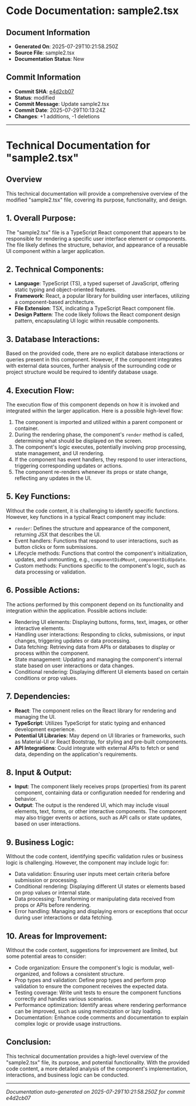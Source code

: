 # Code Documentation: sample2.tsx

## Document Information
- **Generated On**: 2025-07-29T10:21:58.250Z
- **Source File**: sample2.tsx
- **Documentation Status**: New

## Commit Information
- **Commit SHA**: [e4d2cb07](https://github.com/Ansio-IT/documentation/commit/e4d2cb07879f7701bbcd40889a5457a39f494336)
- **Status**: modified
- **Commit Message**: Update sample2.tsx
- **Commit Date**: 2025-07-29T10:13:24Z
- **Changes**: +1 additions, -1 deletions

---

# Technical Documentation for "sample2.tsx" 

## Overview

This technical documentation will provide a comprehensive overview of the modified "sample2.tsx" file, covering its purpose, functionality, and design. 

## 1. Overall Purpose:

The "sample2.tsx" file is a TypeScript React component that appears to be responsible for rendering a specific user interface element or components. The file likely defines the structure, behavior, and appearance of a reusable UI component within a larger application. 

## 2. Technical Components:

- **Language**: TypeScript (TS), a typed superset of JavaScript, offering static typing and object-oriented features.
- **Framework**: React, a popular library for building user interfaces, utilizing a component-based architecture.
- **File Extension**: TSX, indicating a TypeScript React component file.
- **Design Pattern**: The code likely follows the React component design pattern, encapsulating UI logic within reusable components.

## 3. Database Interactions:

Based on the provided code, there are no explicit database interactions or queries present in this component. However, if the component integrates with external data sources, further analysis of the surrounding code or project structure would be required to identify database usage. 

## 4. Execution Flow:

The execution flow of this component depends on how it is invoked and integrated within the larger application. Here is a possible high-level flow:

1. The component is imported and utilized within a parent component or container.
2. During the rendering phase, the component's `render` method is called, determining what should be displayed on the screen.
3. The component's logic executes, potentially involving prop processing, state management, and UI rendering.
4. If the component has event handlers, they respond to user interactions, triggering corresponding updates or actions.
5. The component re-renders whenever its props or state change, reflecting any updates in the UI.

## 5. Key Functions:

Without the code content, it is challenging to identify specific functions. However, key functions in a typical React component may include:

- `render`: Defines the structure and appearance of the component, returning JSX that describes the UI.
- Event handlers: Functions that respond to user interactions, such as button clicks or form submissions.
- Lifecycle methods: Functions that control the component's initialization, updates, and unmounting, e.g., `componentDidMount`, `componentDidUpdate`.
- Custom methods: Functions specific to the component's logic, such as data processing or validation.

## 6. Possible Actions:

The actions performed by this component depend on its functionality and integration within the application. Possible actions include:

- Rendering UI elements: Displaying buttons, forms, text, images, or other interactive elements.
- Handling user interactions: Responding to clicks, submissions, or input changes, triggering updates or data processing.
- Data fetching: Retrieving data from APIs or databases to display or process within the component.
- State management: Updating and managing the component's internal state based on user interactions or data changes.
- Conditional rendering: Displaying different UI elements based on certain conditions or prop values.

## 7. Dependencies:

- **React**: The component relies on the React library for rendering and managing the UI.
- **TypeScript**: Utilizes TypeScript for static typing and enhanced development experience.
- **Potential UI Libraries**: May depend on UI libraries or frameworks, such as Material-UI or React Bootstrap, for styling and pre-built components.
- **API Integrations**: Could integrate with external APIs to fetch or send data, depending on the application's requirements.

## 8. Input & Output:

- **Input**: The component likely receives props (properties) from its parent component, containing data or configuration needed for rendering and behavior.
- **Output**: The output is the rendered UI, which may include visual elements, text, forms, or other interactive components. The component may also trigger events or actions, such as API calls or state updates, based on user interactions.

## 9. Business Logic:

Without the code content, identifying specific validation rules or business logic is challenging. However, the component may include logic for:

- Data validation: Ensuring user inputs meet certain criteria before submission or processing.
- Conditional rendering: Displaying different UI states or elements based on prop values or internal state.
- Data processing: Transforming or manipulating data received from props or APIs before rendering.
- Error handling: Managing and displaying errors or exceptions that occur during user interactions or data fetching.

## 10. Areas for Improvement:

Without the code content, suggestions for improvement are limited, but some potential areas to consider:

- Code organization: Ensure the component's logic is modular, well-organized, and follows a consistent structure.
- Prop types and validation: Define prop types and perform prop validation to ensure the component receives the expected data.
- Testing coverage: Write unit tests to ensure the component functions correctly and handles various scenarios.
- Performance optimization: Identify areas where rendering performance can be improved, such as using memoization or lazy loading.
- Documentation: Enhance code comments and documentation to explain complex logic or provide usage instructions. 

## Conclusion:

This technical documentation provides a high-level overview of the "sample2.tsx" file, its purpose, and potential functionality. With the provided code content, a more detailed analysis of the component's implementation, interactions, and business logic can be conducted.

---
*Documentation auto-generated on 2025-07-29T10:21:58.250Z for commit e4d2cb07*
